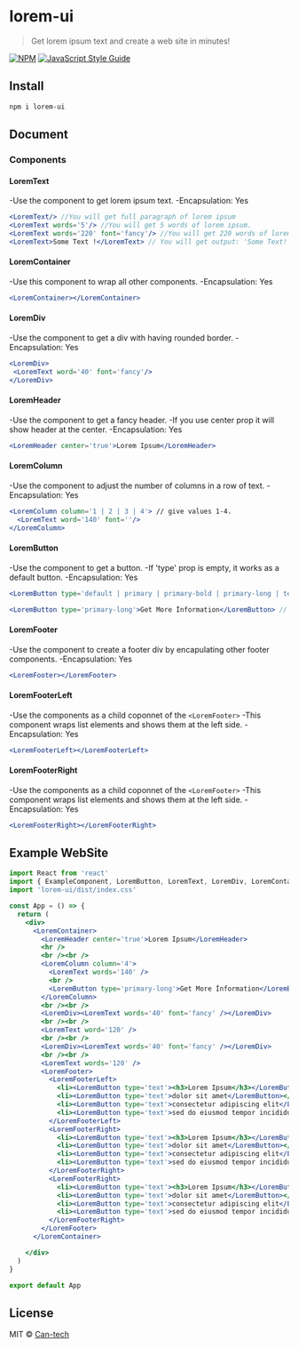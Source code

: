# lorem-ui

> Get lorem ipsum text and create a web site in minutes!

[![NPM](https://img.shields.io/npm/v/lorem-ui.svg)](https://www.npmjs.com/package/lorem-ui) [![JavaScript Style Guide](https://img.shields.io/badge/code_style-standard-brightgreen.svg)](https://standardjs.com)

## Install

```bash
npm i lorem-ui
```

## Document

### Components

#### LoremText
-Use the component to get lorem ipsum text.
-Encapsulation: Yes
```jsx
<LoremText/> //You will get full paragraph of lorem ipsum
<LoremText words='5'/> //You will get 5 words of lorem ipsum.
<LoremText words='220' font='fancy'/> //You will get 220 words of lorem ipsum with having fancy font-family.
<LoremText>Some Text !</LoremText> // You will get output: 'Some Text!' only
```

#### LoremContainer
-Use this component to wrap all other components.
-Encapsulation: Yes
```jsx
<LoremContainer></LoremContainer>
```

#### LoremDiv
-Use the component to get a div with having rounded border.
-Encapsulation: Yes
```jsx
<LoremDiv>
 <LoremText word='40' font='fancy'/>
</LoremDiv>
```


#### LoremHeader
-Use the component to get a fancy header.
-If you use center prop it will show header at the center.
-Encapsulation: Yes
```jsx
<LoremHeader center='true'>Lorem Ipsum</LoremHeader>
```

#### LoremColumn
-Use the component to adjust the number of columns in a row of text.
-Encapsulation: Yes
```jsx
<LoremColumn column='1 | 2 | 3 | 4'> // give values 1-4.
  <LoremText word='140' font=''/>
</LoremColumn>
```

#### LoremButton
-Use the component to get a button. 
-If 'type' prop is empty, it works as a default button.
-Encapsulation: Yes
```jsx
<LoremButton type='default | primary | primary-bold | primary-long | text | link'></LoremButton>

<LoremButton type='primary-long'>Get More İnformation</LoremButton> // example use case
```

#### LoremFooter
-Use the component to create a footer div by encapulating other footer components.
-Encapsulation: Yes

```jsx
<LoremFooter></LoremFooter>
```

#### LoremFooterLeft
-Use the components as a child coponnet of the ```<LoremFooter>```
-This component wraps list elements and shows them at the left side. 
-Encapsulation: Yes
```jsx
<LoremFooterLeft></LoremFooterLeft>
```

#### LoremFooterRight
-Use the components as a child coponnet of the ```<LoremFooter>```
-This component wraps list elements and shows them at the left side. 
-Encapsulation: Yes
```jsx
<LoremFooterRight></LoremFooterRight>
```

## Example WebSite

```jsx
import React from 'react'
import { ExampleComponent, LoremButton, LoremText, LoremDiv, LoremContainer, LoremColumn, LoremHeader, LoremFooter, LoremFooterLeft, LoremFooterRight } from 'lorem-ui'
import 'lorem-ui/dist/index.css'

const App = () => {
  return (
    <div>
      <LoremContainer>
        <LoremHeader center='true'>Lorem Ipsum</LoremHeader>
        <hr />
        <br /><br />
        <LoremColumn column='4'>
          <LoremText words='140' />
          <br />
          <LoremButton type='primary-long'>Get More İnformation</LoremButton>
        </LoremColumn>
        <br /><br />
        <LoremDiv><LoremText words='40' font='fancy' /></LoremDiv>
        <br /><br />
        <LoremText word='120' />
        <br /><br />
        <LoremDiv><LoremText words='40' font='fancy' /></LoremDiv>
        <br /><br />
        <LoremText words='120' />
        <LoremFooter>
          <LoremFooterLeft>
            <li><LoremButton type='text'><h3>Lorem Ipsum</h3></LoremButton></li>
            <li><LoremButton type='text'>dolor sit amet</LoremButton></li>
            <li><LoremButton type='text'>consectetur adipiscing elit</LoremButton></li>
            <li><LoremButton type='text'>sed do eiusmod tempor incididunt</LoremButton></li>
          </LoremFooterLeft>
          <LoremFooterRight>
            <li><LoremButton type='text'><h3>Lorem Ipsum</h3></LoremButton></li>
            <li><LoremButton type='text'>dolor sit amet</LoremButton></li>
            <li><LoremButton type='text'>consectetur adipiscing elit</LoremButton></li>
            <li><LoremButton type='text'>sed do eiusmod tempor incididunt</LoremButton></li>
          </LoremFooterRight>
          <LoremFooterRight>
            <li><LoremButton type='text'><h3>Lorem Ipsum</h3></LoremButton></li>
            <li><LoremButton type='text'>dolor sit amet</LoremButton></li>
            <li><LoremButton type='text'>consectetur adipiscing elit</LoremButton></li>
            <li><LoremButton type='text'>sed do eiusmod tempor incididunt</LoremButton></li>
          </LoremFooterRight>
        </LoremFooter>
      </LoremContainer>

    </div>
  )
}

export default App

```

## License

MIT © [Can-tech](https://github.com/Can-tech)
